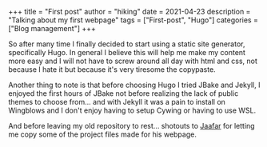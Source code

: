 +++
title = "First post"
author = "hiking"
date = 2021-04-23
description = "Talking about my first webpage"
tags = ["First-post", "Hugo"]
categories = ["Blog management"]
+++

So after many time I finally decided to start using a static site generator, specifically Hugo.
In general I believe this will help me make my content more easy and I will not have to
screw around all day with html and css, not because I hate it but because it's very tiresome the
copypaste.

Another thing to note is that before choosing Hugo I tried JBake and Jekyll, I enjoyed the first hours of JBake not before realizing the lack of public themes to choose from... and with Jekyll it was a pain to install on Wingblows and I don't enjoy having to setup Cywing or having to use WSL.

And before leaving my old repository to rest... shotouts to [Jaafar](https://jaafard.codeberg.page/) for letting me copy some of the project files made for his webpage.